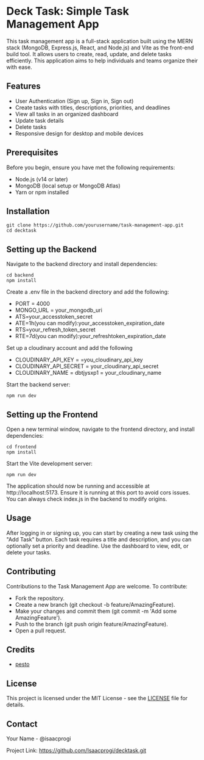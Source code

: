 # Deck Task: Simple Task Management App
This task management app is a full-stack application built using the MERN stack (MongoDB, Express.js, React, and Node.js) and Vite as the front-end build tool.
It allows users to create, read, update, and delete tasks efficiently. This application aims to help individuals and teams organize their with ease.

## Features
- User Authentication (Sign up, Sign in, Sign out)
- Create tasks with titles, descriptions, priorities, and deadlines
- View all tasks in an organized dashboard
- Update task details
- Delete tasks
- Responsive design for desktop and mobile devices

## Prerequisites
Before you begin, ensure you have met the following requirements:

- Node.js (v14 or later)
- MongoDB (local setup or MongoDB Atlas)
- Yarn or npm installed

## Installation
```
git clone https://github.com/yourusername/task-management-app.git
cd decktask
```

## Setting up the Backend
Navigate to the backend directory and install dependencies:

```
cd backend
npm install

```

Create a .env file in the backend directory and add the following:
- PORT = 4000
- MONGO_URL = your_mongodb_uri
- ATS=your_accesstoken_secret
- ATE=1h(you can modify):your_accesstoken_expiration_date
- RTS=your_refresh_token_secret
- RTE=7d(you can modify):your_refreshtoken_expiration_date

Set up a cloudinary account and add the following
- CLOUDINARY_API_KEY = =you_cloudinary_api_key
- CLOUDINARY_API_SECRET = your_cloudinary_api_secret
- CLOUDINARY_NAME = dbtjysxp1 = your_cloudinary_name

Start the backend server:
```
npm run dev
```

## Setting up the Frontend
Open a new terminal window, navigate to the frontend directory, and install dependencies:

```
cd frontend
npm install

```

Start the Vite development server:

```
npm run dev

```
The application should now be running and accessible at http://localhost:5173.
Ensure it is running at this port to avoid cors issues. You can always check index.js in the backend to modify origins.

## Usage
After logging in or signing up, you can start by creating a new task using the "Add Task" button. 
Each task requires a title and description, and you can optionally set a priority and deadline.
Use the dashboard to view, edit, or delete your tasks.

## Contributing
Contributions to the Task Management App are welcome. To contribute:

- Fork the repository.
- Create a new branch (git checkout -b feature/AmazingFeature).
- Make your changes and commit them (git commit -m 'Add some AmazingFeature').
- Push to the branch (git push origin feature/AmazingFeature).
- Open a pull request.

## Credits
   - [pesto](https://www.pesto.tech)

## License
This project is licensed under the MIT License - see the [LICENSE](LICENSE) file for details.

## Contact
Your Name - @isaacprogi

Project Link: https://github.com/Isaacprogi/decktask.git
